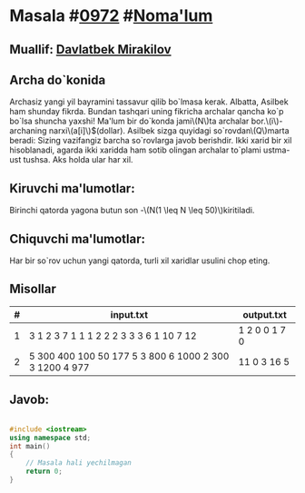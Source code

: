 
<h1>Masala #<a href="https://robocontest.uz/tasks/0972">0972</a> #<a href="https://robocontest.uz/tasks?category=1">Noma'lum</a></h1>
<h2> Muallif: <a href="https://robocontest.uz/profile/mdspro">Davlatbek Mirakilov</a></h2>
<h2>Archa do`konida</h2>
<p>Archasiz yangi yil bayramini tassavur qilib bo`lmasa kerak. Albatta, Asilbek ham shunday fikrda. Bundan tashqari uning fikricha archalar qancha ko`p bo`lsa shuncha yaxshi!
Ma'lum bir do`konda jami\(N\)ta archalar bor.\(i\)-archaning narxi\(a[i]\)$(dollar).
Asilbek sizga quyidagi so`rovdan\(Q\)marta beradi:
Sizing vazifangiz barcha so`rovlarga javob berishdir.
Ikki xarid bir xil hisoblanadi, agarda ikki xaridda ham sotib olingan archalar to`plami ustma-ust tushsa. Aks holda ular har xil.</p>
<h2>Kiruvchi ma'lumotlar:</h2>
<p>Birinchi qatorda yagona butun son -\(N(1 \leq N \leq 50)\)kiritiladi.</p>
<h2>Chiquvchi ma'lumotlar:</h2>
<p>Har bir so`rov uchun yangi qatorda, turli xil xaridlar usulini chop eting.</p>
<h2>Misollar</h2>
<table>
    <thead>
        <tr>
            <th>#</th>
            <th>input.txt</th>
            <th>output.txt</th>
        </tr>
    </thead>
    <tbody>
            <tr>
                <td>1</td>
                <td>3
1 2 3
7
1 1
1 2
2 2
3 3
3 6
1 10
7 12</td>
                <td>1
2
0
0
1
7
0</td>
            </tr>
            <tr>
                <td>2</td>
                <td>5
300 400 100 50 177
5
3 800
6 1000
2 300
3 1200
4 977</td>
                <td>11
0
3
16
5</td>
            </tr>
    </tbody>
    </table>
    
<h2>Javob:</h2>

######
```cpp
#include <iostream>
using namespace std;
int main()
{
    // Masala hali yechilmagan
    return 0;
}
```
